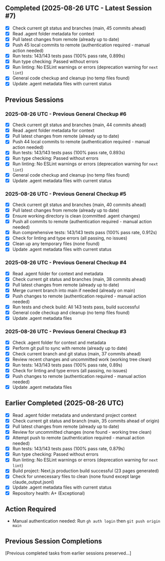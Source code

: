 ## Completed (2025-08-26 UTC - Latest Session #7)
- [x] Check current git status and branches (main, 45 commits ahead)
- [x] Read .agent folder metadata for context
- [x] Pull latest changes from remote (already up to date)
- [x] Push 45 local commits to remote (authentication required - manual action needed)
- [x] Run tests: 143/143 tests pass (100% pass rate, 0.899s)
- [x] Run type checking: Passed without errors
- [x] Run linting: No ESLint warnings or errors (deprecation warning for `next lint`)
- [x] General code checkup and cleanup (no temp files found)
- [x] Update .agent metadata files with current status

## Previous Sessions

### 2025-08-26 UTC - Previous General Checkup #6
- [x] Check current git status and branches (main, 44 commits ahead)
- [x] Read .agent folder metadata for context
- [x] Pull latest changes from remote (already up to date)
- [x] Push 44 local commits to remote (authentication required - manual action needed)
- [x] Run tests: 143/143 tests pass (100% pass rate, 0.893s)
- [x] Run type checking: Passed without errors
- [x] Run linting: No ESLint warnings or errors (deprecation warning for `next lint`)
- [x] General code checkup and cleanup (no temp files found)
- [x] Update .agent metadata files with current status

### 2025-08-26 UTC - Previous General Checkup #5
- [x] Check current git status and branches (main, 40 commits ahead)
- [x] Pull latest changes from remote (already up to date)
- [x] Ensure working directory is clean (committed .agent changes)
- [x] Push all commits to remote (authentication required - manual action needed)
- [x] Run comprehensive tests: 143/143 tests pass (100% pass rate, 0.912s)
- [x] Check for linting and type errors (all passing, no issues)
- [x] Clean up any temporary files (none found)
- [x] Update .agent metadata files with current status

### 2025-08-26 UTC - Previous General Checkup #4
- [x] Read .agent folder for context and metadata
- [x] Check current git status and branches (main, 38 commits ahead)
- [x] Pull latest changes from remote (already up to date)
- [x] Merge current branch into main if needed (already on main)
- [x] Push changes to remote (authentication required - manual action needed)
- [x] Run tests and check build: All 143 tests pass, build successful
- [x] General code checkup and cleanup (no temp files found)
- [x] Update .agent metadata files

### 2025-08-26 UTC - Previous General Checkup #3
- [x] Check .agent folder for context and metadata
- [x] Perform git pull to sync with remote (already up to date)
- [x] Check current branch and git status (main, 37 commits ahead)
- [x] Review recent changes and uncommitted work (working tree clean)
- [x] Run tests: 143/143 tests pass (100% pass rate, 0.89s)
- [x] Check for linting and type errors (all passing, no issues)
- [x] Push changes to remote (authentication required - manual action needed)
- [x] Update .agent metadata files

## Earlier Completed (2025-08-26 UTC)
- [x] Read .agent folder metadata and understand project context
- [x] Check current git status and branch (main, 35 commits ahead of origin)
- [x] Pull latest changes from remote (already up to date)
- [x] Review for uncommitted changes (none found - working tree clean)
- [x] Attempt push to remote (authentication required - manual action needed)
- [x] Run tests: 143/143 tests pass (100% pass rate, 0.879s)
- [x] Run type checking: Passed without errors
- [x] Run linting: No ESLint warnings or errors (deprecation warning for `next lint`)
- [x] Build project: Next.js production build successful (23 pages generated)
- [x] Check for unnecessary files to clean (none found except large claude_output.jsonl)
- [x] Update .agent metadata files with current status
- [x] Repository health: A+ (Exceptional)

## Action Required
- Manual authentication needed: Run `gh auth login` then `git push origin main`

## Previous Session Completions
[Previous completed tasks from earlier sessions preserved...]
